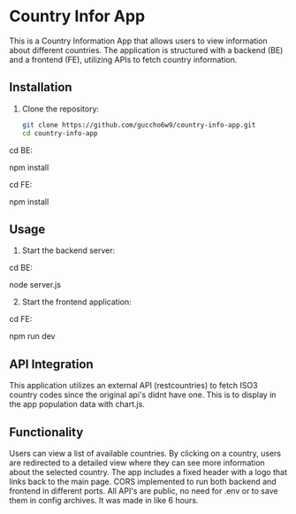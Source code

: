 # Country Infor App

This is a Country Information App that allows users to view information about different countries. The application is structured with a backend (BE) and a frontend (FE), utilizing APIs to fetch country information.

## Installation

1. Clone the repository:
   ```bash
   git clone https://github.com/guccho6w9/country-info-app.git
   cd country-info-app

cd BE:

npm install



cd FE:

npm install


## Usage 

1) Start the backend server:

cd BE:

node server.js


2) Start the frontend application:

cd FE:

npm run dev


## API Integration
This application utilizes an external API (restcountries) to fetch ISO3 country codes since the original api's didnt have one. This is to display in the app population data with chart.js.

## Functionality
Users can view a list of available countries.
By clicking on a country, users are redirected to a detailed view where they can see more information about the selected country.
The app includes a fixed header with a logo that links back to the main page.
CORS implemented to run both backend and frontend in different ports.
All API's are public, no need for .env or to save them in config archives.
It was made in like 6 hours.